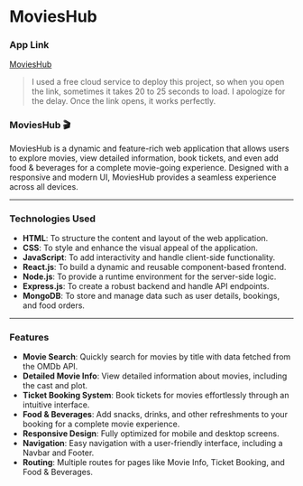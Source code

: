 # MoviesHub

### App Link
[MoviesHub](https://movieshub123.onrender.com)

> I used a free cloud service to deploy this project, so when you open the link, sometimes it takes 20 to 25 seconds to load. I apologize for the delay. Once the link opens, it works perfectly.


### MoviesHub 🎬
MoviesHub is a dynamic and feature-rich web application that allows users to explore movies, view detailed information, book tickets, and even add food & beverages for a complete movie-going experience. Designed with a responsive and modern UI, MoviesHub provides a seamless experience across all devices.

---

### Technologies Used
- **HTML**: To structure the content and layout of the web application.
- **CSS**: To style and enhance the visual appeal of the application.
- **JavaScript**: To add interactivity and handle client-side functionality.
- **React.js**: To build a dynamic and reusable component-based frontend.
- **Node.js**: To provide a runtime environment for the server-side logic.
- **Express.js**: To create a robust backend and handle API endpoints.
- **MongoDB**: To store and manage data such as user details, bookings, and food orders.

---

### Features
- **Movie Search**: Quickly search for movies by title with data fetched from the OMDb API.
- **Detailed Movie Info**: View detailed information about movies, including the cast and plot.
- **Ticket Booking System**: Book tickets for movies effortlessly through an intuitive interface.
- **Food & Beverages**: Add snacks, drinks, and other refreshments to your booking for a complete movie experience.
- **Responsive Design**: Fully optimized for mobile and desktop screens.
- **Navigation**: Easy navigation with a user-friendly interface, including a Navbar and Footer.
- **Routing**: Multiple routes for pages like Movie Info, Ticket Booking, and Food & Beverages.
